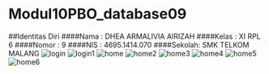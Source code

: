 # Modul10PBO_database09
##Identitas Diri
####Nama  : DHEA ARMALIVIA AIRIZAH
####Kelas : XI RPL 6
####Nomor : 9
####NIS   : 4695.1414.070
####Sekolah: SMK TELKOM MALANG
![login](https://cloud.githubusercontent.com/assets/22125496/23751197/ca006e7c-0502-11e7-89ed-e5c8a7fd6ea2.PNG)
![login1](https://cloud.githubusercontent.com/assets/22125496/23751198/ca17c888-0502-11e7-90cd-7a9a31a86d91.PNG)
![home](https://cloud.githubusercontent.com/assets/22125496/23751189/c882bc3a-0502-11e7-8fde-d08dae20ffa4.PNG)
![home2](https://cloud.githubusercontent.com/assets/22125496/23751192/c93e68ae-0502-11e7-8d13-a24d079f5c4f.PNG)
![home3](https://cloud.githubusercontent.com/assets/22125496/23751193/c941aad2-0502-11e7-8dd0-9c140aca422a.PNG)
![home4](https://cloud.githubusercontent.com/assets/22125496/23751194/c980c3fc-0502-11e7-81a2-b5526643739d.PNG)
![home5](https://cloud.githubusercontent.com/assets/22125496/23751195/c9de70a6-0502-11e7-83e9-0124581e6979.PNG)
![home6](https://cloud.githubusercontent.com/assets/22125496/23751196/c9ec6300-0502-11e7-82d2-b0f9ddeef7d2.PNG)
